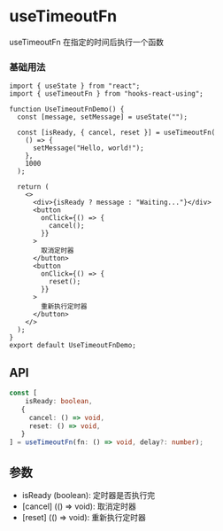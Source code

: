 # useTimeoutFn

useTimeoutFn 在指定的时间后执行一个函数

### 基础用法

```tsx
import { useState } from "react";
import { useTimeoutFn } from "hooks-react-using";

function UseTimeoutFnDemo() {
  const [message, setMessage] = useState("");

  const [isReady, { cancel, reset }] = useTimeoutFn(
    () => {
      setMessage("Hello, world!");
    },
    1000
  );

  return (
    <>
      <div>{isReady ? message : "Waiting..."}</div>
      <button
        onClick={() => {
          cancel();
        }}
      >
        取消定时器
      </button>
      <button
        onClick={() => {
          reset();
        }}
      >
        重新执行定时器
      </button>
    </>
  );
}
export default UseTimeoutFnDemo;
```

## API

```typescript
const [
    isReady: boolean,
   {
     cancel: () => void,
     reset: () => void,
   }
] = useTimeoutFn(fn: () => void, delay?: number);
```

## 参数
- isReady (boolean): 定时器是否执行完
- [cancel] (() => void): 取消定时器
- [reset] (() => void): 重新执行定时器